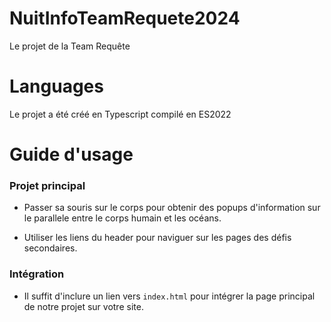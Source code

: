 # NuitInfoTeamRequete2024

Le projet de la Team Requête

# Languages

Le projet a été créé en Typescript compilé en ES2022

# Guide d'usage

### Projet principal

- Passer sa souris sur le corps pour obtenir des popups d'information sur le parallele entre le corps humain et les océans.

- Utiliser les liens du header pour naviguer sur les pages des défis secondaires.

### Intégration

- Il suffit d'inclure un lien vers ``` index.html ``` pour intégrer la page principal de notre projet sur votre site.